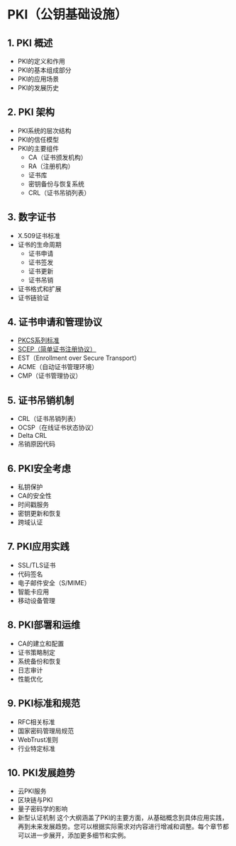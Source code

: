 # PKI（公钥基础设施）
## 1. PKI 概述
- PKI的定义和作用
- PKI的基本组成部分
- PKI的应用场景
- PKI的发展历史
## 2. PKI 架构
- PKI系统的层次结构
- PKI的信任模型
- PKI的主要组件
  - CA（证书颁发机构）
  - RA（注册机构）
  - 证书库
  - 密钥备份与恢复系统
  - CRL（证书吊销列表）
## 3. 数字证书
- X.509证书标准
- 证书的生命周期
  - 证书申请
  - 证书签发
  - 证书更新
  - 证书吊销
- 证书格式和扩展
- 证书链验证
## 4. 证书申请和管理协议
- [PKCS系列标准](./pkcs.md)
- [SCEP（简单证书注册协议）](./scep.md)
- EST（Enrollment over Secure Transport）
- ACME（自动证书管理环境）
- CMP（证书管理协议）
## 5. 证书吊销机制
- CRL（证书吊销列表）
- OCSP（在线证书状态协议）
- Delta CRL
- 吊销原因代码
## 6. PKI安全考虑
- 私钥保护
- CA的安全性
- 时间戳服务
- 密钥更新和恢复
- 跨域认证
## 7. PKI应用实践
- SSL/TLS证书
- 代码签名
- 电子邮件安全（S/MIME）
- 智能卡应用
- 移动设备管理
## 8. PKI部署和运维
- CA的建立和配置
- 证书策略制定
- 系统备份和恢复
- 日志审计
- 性能优化
## 9. PKI标准和规范
- RFC相关标准
- 国家密码管理局规范
- WebTrust准则
- 行业特定标准
## 10. PKI发展趋势
- 云PKI服务
- 区块链与PKI
- 量子密码学的影响
- 新型认证机制
这个大纲涵盖了PKI的主要方面，从基础概念到具体应用实践，再到未来发展趋势。您可以根据实际需求对内容进行增减和调整。每个章节都可以进一步展开，添加更多细节和实例。